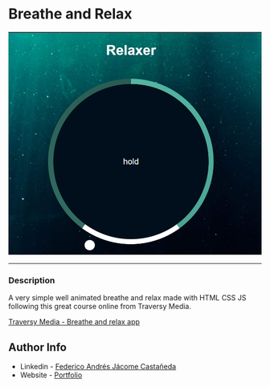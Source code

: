 # Breathe and Relax

![Project Image](./main_img.png)

---

### Description
A very simple well animated breathe and relax made with HTML CSS JS following this great course online from Traversy Media.

[Traversy Media - Breathe and relax app](https://www.youtube.com/watch?v=l-1ZrU6avzI&ab_channel=TraversyMedia)



## Author Info

- Linkedin - [Federico Andrés Jácome Castañeda](https://www.linkedin.com/in/federicojacome/)
- Website - [Portfolio](https://federocky.github.io/PersonalWeb/)

